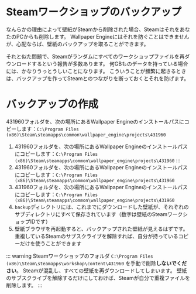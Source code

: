 # Steamワークショップのバックアップ

なんらかの理由によって壁紙がSteamから削除された場合、SteamはそれをあなたのPCからも削除します。 Wallpaper Engineにはそれを防ぐことはできませんが、心配ならば、壁紙のバックアップを取ることができます。

それと似た問題で、Steamがランダムにすべてのワークショップファイルを再ダウンロードするという報告が多数あります。 何GBものデータを持っている場合には、かなりうっとうしいことになります。 こういうことが頻繁に起きるときは、バックアップを作ってSteamとのつながりを断っておくとそれを防げます。

# バックアップの作成

431960フォルダを、次の場所にあるWallpaper Engineのインストールパスにコピーします：`C:\Program Files (x86)\Steam\steamapps\common\wallpaper_engine\projects\431960`

1. 431960フォルダを、次の場所にあるWallpaper Engineのインストールパスにコピーします：`C:\Program Files (x86)\Steam\steamapps\common\wallpaper_engine\projects\431960` :::
2. 431960フォルダを、次の場所にあるWallpaper Engineのインストールパスにコピーします：`C:\Program Files (x86)\Steam\steamapps\common\wallpaper_engine\projects\431960`
3. 431960フォルダを、次の場所にあるWallpaper Engineのインストールパスにコピーします：`C:\Program Files (x86)\Steam\steamapps\common\wallpaper_engine\projects\431960`
4. `backup`ディレクトリには、これまでにダウンロードした壁紙が、それぞれのサブディレクトリにすべて保存されています（数字は壁紙のSteamワークショップIDです）
5. 壁紙ブラウザを再起動すると、バックアップされた壁紙が見えるはずです。 重複しているSteamのサブスクライブを解除すれば、自分が持っているコピーだけを使うことができます

::: warning Steamワークショップのフォルダ `C:\Program Files (x86)\Steam\steamapps\workshop\content\431960` を手動で削除**しないでください**。 Steamが混乱し、すべての壁紙を再ダウンロードしてしまいます。 壁紙のサブスクライブを解除するだけにしておけば、Steamが自分で重複ファイルを削除します。 :::